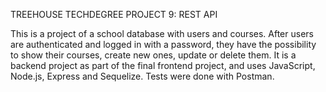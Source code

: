 TREEHOUSE TECHDEGREE PROJECT 9: REST API

This is a project of a school database with users and courses. After users are authenticated and logged in with a password, they have the possibility to show their courses, create new ones, update or delete them.
It is a backend project as part of the final frontend project, and uses JavaScript, Node.js, Express and Sequelize. Tests were done with Postman.